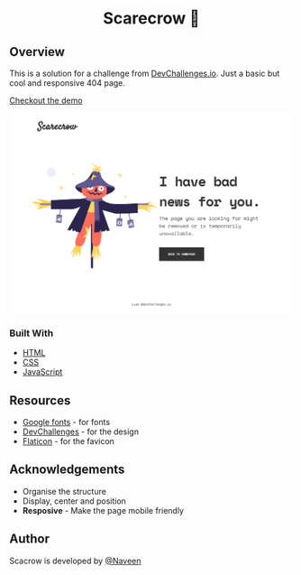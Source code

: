 <h1 align="center">Scarecrow 🎃</h1>

## Overview
This is a solution for a challenge from [DevChallenges.io](https://devchallenges.io/). Just a basic but cool and responsive 404 page.

[Checkout the demo](demo.io)

[![screenshot](Error-404.png)](demo.io)

### Built With
- [HTML](https://developer.mozilla.org/en-US/docs/Web/HTML)
- [CSS](https://developer.mozilla.org/en-US/docs/Web/CSS)
- [JavaScript](https://developer.mozilla.org/en-US/docs/Web/JavaScript)

## Resources
- [Google fonts](https://fonts.google.com/) - for fonts
- [DevChallenges](https://devchallenges.io/) - for the design
- [Flaticon](https://www.flaticon.com/) - for the favicon

## Acknowledgements

- Organise the structure
- Display, center and position
- **Resposive** - Make the page mobile friendly


## Author
Scacrow is developed by [@Naveen](https://github.com/claymeers)</h1>